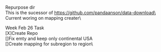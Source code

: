 Repurpose dir\
This is the sucessor of https://github.com/pandaanson/data-download\
Current woring on mapping creater\

Week Feb 26 Task\
[X]Create Repo\
[]Fix emty and keep only continental USA\
[]Create mapping for subregion to region\

